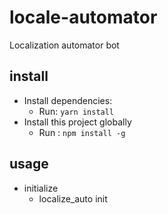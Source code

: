 # locale-automator
Localization automator bot


## install

- Install dependencies:
  - Run: `yarn install`
- Install this project globally
  - Run : `npm install -g`

## usage

- initialize
    - localize_auto init
